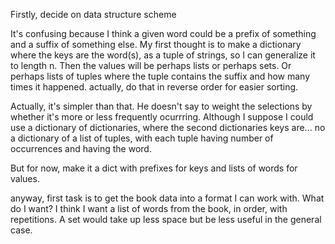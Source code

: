 Firstly, decide on data structure scheme

It's confusing because I think a given word could be a prefix of something and a suffix of something else.
My first thought is to make a dictionary where the keys are the word(s), as a tuple of strings, so I can generalize it to length n. Then the values will be perhaps lists or perhaps sets. Or perhaps lists of tuples where the tuple contains the suffix and how many times it happened. actually, do that in reverse order for easier sorting.

Actually, it's simpler than that. He doesn't say to weight the selections by whether it's more or less frequently ocurrring. Although I suppose I could use a dictionary of dictionaries, where the second dictionaries keys are... no
a dictionary of a list of tuples, with each tuple having number of occurrences and having the word.

But for now, make it a dict with prefixes for keys and lists of words for values.

anyway, first task is to get the book data into a format I can work with. What do I want? I think I want a list of words from the book, in order, with repetitions. A set would take up less space but be less useful in the general case.
